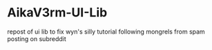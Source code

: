 # AikaV3rm-UI-Lib
repost of ui lib to fix wyn's silly tutorial following mongrels from spam posting on subreddit
